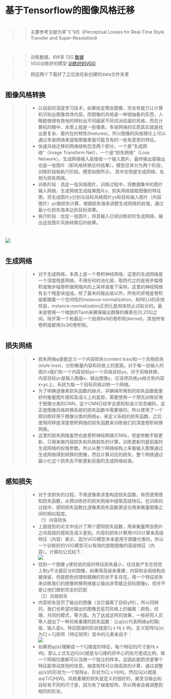 ﻿基于Tensorflow的图像风格迁移
====  
#
>>	主要参考文献为李飞飞的《Perceptual Losses for Real-Time Style Transfer and Super-Resolution》<br> 
#
>>训练数据，8W多 12G	[数据](http://msvocds.blob.core.windows.net/coco2014/train2014.zip)  <br> 
>>VGG训练好的模型	[训练好的VGG](http://www.vlfeat.org/matconvnet/models/beta16/imagenet-vgg-verydeep-19.mat)  <br> 

>>把这两个下载好了之后放在新创建的data文件夹里<br> 
#
图像风格转换
-------
>>	* 以目前的深度学习技术，如果给定两张图像，完全有能力让计算机识别出图像具体内容。而图像的风格是一种很抽象的东西，人眼能够很有效地的辨别出不同画家不同流派绘画的风格，而在计算机的眼中，本质上就是一些像素，多层网络的实质其实就是找出更复杂、更内在的特性(features)，所以图像的风格理论上可以通过多层网络来提取图像里面可能含有的一些有意思的特征。<br> 
>>	* 快速风格迁移的网络结构包含两个部分。一个是“生成网络”（Image Transform Net），一个是“损失网络”（Loss Network）。生成网络输入层接收一个输入图片，最终输出层输出也是一张图片（即风格转换后的结果）。模型总体分为两个阶段，训练阶段和执行阶段。模型如图所示。 其中左侧是生成网络，右侧为损失网络。<br> 
>>	* 训练阶段：选定一张风格图片。训练过程中，将数据集中的图片输入网络，生成网络生成结果图片y，损失网络提取图像的特征图，将生成图片y分别与目标风格图片ys和目标输入图片（内容图片）yc做损失计算，根据损失值来调整生成网络的权值，通过最小化损失值来达到目标效果。<br> 
>>	* 执行阶段：给定一张图片，将其输入已经训练好的生成网络，输出这张图片风格转换后的结果。
#
![](https://images2015.cnblogs.com/blog/740591/201706/740591-20170620224038070-2140059623.png)  
#
生成网络
-------
>>	* 对于生成网络，本质上是一个卷积神经网络，这里的生成网络是一个深度残差网络，不用任何的池化层，取而代之的是用步幅卷积或微步幅卷积做网络内的上采样或者下采样。这里的神经网络有五个残差块组成。除了最末的输出层以外，所有的非残差卷积层都跟着一个空间性的instance-normalization，和RELU的非线性层，instance-normalization正则化是用来防止过拟合的。最末层使用一个缩放的Tanh来确保输出图像的像素在[0,255]之间。除开第一个和最后一个层用9x9的卷积核(kernel)，其他所有卷积层都用3x3的卷积核。
#
损失网络
-------
>>	* 损失网络φ是能定义一个内容损失(content loss)和一个风格损失(style loss)，分别衡量内容和风格上的差距。对于每一张输入的图片x我们有一个内容目标yc一个风格目标ys，对于风格转换，内容目标yc是输入图像x，输出图像y，应该把风格ys结合到内容x=yc上。系统为每一个目标风格训练一个网络。<br> 
>>	* 为了明确逐像素损失函数的缺点，并确保所用到的损失函数能更好的衡量图片感知及语义上的差距，需要使用一个预先训练好用于图像分类的CNN，这个CNN已经学会感知和语义信息编码，这正是图像风格转换系统的损失函数中需要做的。所以使用了一个预训练好用于图像分类的网络φ，来定义系统的损失函数。之后使用同样是深度卷积网络的损失函数来训练我们的深度卷积转换网络。 <br>
>>	* 这里的损失网络虽然也是卷积神经网络(CNN)，但是参数不做更新，只用来做内容损失和风格损失的计算，训练更新的是前面的生成网络的权值参数。所以从整个网络结构上来看输入图像通过生成网络得到转换的图像，然后计算对应的损失，整个网络通过最小化这个损失去不断更新前面的生成网络权值。<br>
#
感知损失
-------
>>	* 对于求损失的过程，不用逐像素求差构造损失函数，转而使用感知损失函数，从预训练好的损失网络中提取高级特征。在训练的过程中，感知损失函数比逐像素损失函数更适合用来衡量图像之间的相似程度。<br>
>>	（1）内容损失
>>	* 上面提到的论文中设计了两个感知损失函数，用来衡量两张图片之间高级的感知及语义差别。内容的损失计算用VGG计算来高级特征（内容）表示，因为VGG模型本来是用于图像分类的，所以一个训练好的VGG模型可以有效的提取图像的高级特征（内容）。计算的公式如下：<br>
![](https://images2015.cnblogs.com/blog/740591/201706/740591-20170621122055460-1933117419.png)  
>>	* 找到一个图像 y使较低的层的特征损失最小，往往能产生在视觉上和y不太能区分的图像，如果用高层来重建，内容和全局结构会被保留，但是颜色纹理和精确的形状不复存在。用一个特征损失来训练我们的图像转换网络能让输出非常接近目标图像y，但并不是让他们做到完全的匹配<br>
>>	（2）风格损失
>>	* 内容损失惩罚了输出的图像（当它偏离了目标y时），所以同样的，我们也希望对输出的图像去惩罚风格上的偏离：颜色，纹理，共同的模式，等方面。为了达成这样的效果，一些研究人员等人提出了一种风格重建的损失函数：让φj(x)代表网络φ的第j层，输入是x。特征图谱的形状就是Cj x Hj x Wj、定义矩阵Gj(x)为Cj x Cj矩阵（特征矩阵）其中的元素来自于：<br>
![](https://images2015.cnblogs.com/blog/740591/201706/740591-20170621123805413-1304431101.png)  
>>	* 如果把φj(x)理解成一个Cj维度的特征，每个特征的尺寸是Hj x Wj，那么上式左边Gj(x)就是与Cj维的非中心的协方差成比例。每一个网格位置都可以当做一个独立的样本。这因此能抓住是哪个特征能带动其他的信息。梯度矩阵可以很高效的计算，通过调整φj(x)的形状为一个矩阵ψ，形状为Cj x HjWj，然后Gj(x)就是ψψT/CjHjWj。风格重建的损失是定义的很好的，甚至当输出和目标有不同的尺寸是，因为有了梯度矩阵，所以两者会被调整到相同的形状。<br>